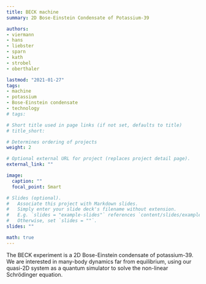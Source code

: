 ```yaml
---
title: BECK machine
summary: 2D Bose-Einstein Condensate of Potassium-39

authors:
- viermann
- hans
- liebster
- sparn
- kath
- strobel
- oberthaler

lastmod: "2021-01-27"
tags:
- machine
- potassium
- Bose-Einstein condensate
- technology
# tags:

# Short title used in page links (if not set, defaults to title)
# title_short:

# Determines ordering of projects
weight: 2

# Optional external URL for project (replaces project detail page).
external_link: ""

image:
  caption: ""
  focal_point: Smart

# Slides (optional).
#   Associate this project with Markdown slides.
#   Simply enter your slide deck's filename without extension.
#   E.g. `slides = "example-slides"` references `content/slides/example-slides.md`.
#   Otherwise, set `slides = ""`.
slides: ""

math: true
---
```


The BECK experiment is a 2D Bose-Einstein condensate of potassium-39. We are interested in many-body dynamics far from equilibrium, using our quasi-2D system as a quantum simulator to solve the non-linear Schrödinger equation.

